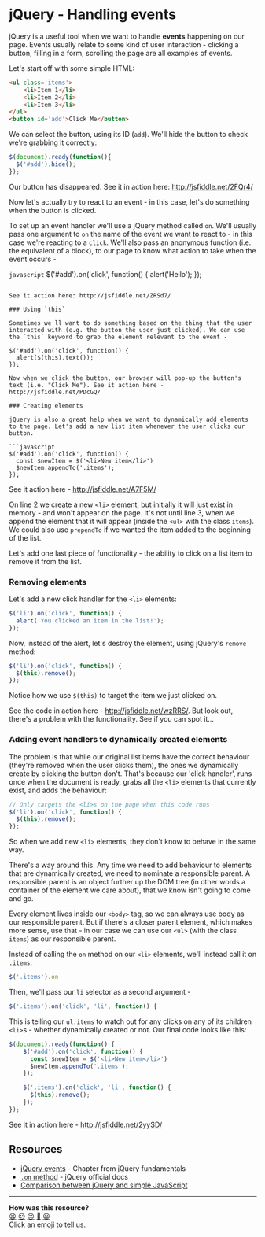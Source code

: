# jQuery - Handling events

jQuery is a useful tool when we want to handle **events** happening on our page. Events usually relate to some kind of user interaction - clicking a button, filling in a form, scrolling the page are all examples of events.

Let's start off with some simple HTML:

```html
<ul class='items'>
    <li>Item 1</li>
    <li>Item 2</li>
    <li>Item 3</li>
</ul>
<button id='add'>Click Me</button>
```

We can select the button, using its ID (`add`). We'll hide the button to check we're grabbing it correctly:

```javascript
$(document).ready(function(){
  $('#add').hide();
});
```

Our button has disappeared. See it in action here: http://jsfiddle.net/2FQr4/

Now let's actually try to react to an event - in this case, let's do something when the button is clicked.

To set up an event handler we'll use a jQuery method called `on`. We'll usually pass one argument to `on` the name of the event we want to react to - in this case we're reacting to a `click`. We'll also pass an anonymous function (i.e. the equivalent of a block), to our page to know what action to take when the event occurs -

```javascript```
$('#add').on('click', function() {
  alert('Hello');
});
```

See it action here: http://jsfiddle.net/ZRSd7/

### Using `this`

Sometimes we'll want to do something based on the thing that the user interacted with (e.g. the button the user just clicked). We can use the `this` keyword to grab the element relevant to the event -

$('#add').on('click', function() {
  alert($(this).text());
});

Now when we click the button, our browser will pop-up the button's text (i.e. "Click Me"). See it action here - http://jsfiddle.net/PDcGQ/

### Creating elements

jQuery is also a great help when we want to dynamically add elements to the page. Let's add a new list item whenever the user clicks our button.

```javascript
$('#add').on('click', function() {
  const $newItem = $('<li>New item</li>')
  $newItem.appendTo('.items');
});
```

See it action here - http://jsfiddle.net/A7F5M/

On line 2 we create a new `<li>` element, but initially it will just exist in memory - and won't appear on the page. It's not until line 3, when we append the element that it will appear (inside the `<ul>` with the class `items`). We could also use `prependTo` if we wanted the item added to the beginning of the list.

Let's add one last piece of functionality - the ability to click on a list item to remove it from the list.

### Removing elements

Let's add a new click handler for the `<li>` elements:

```javascript
$('li').on('click', function() {
  alert('You clicked an item in the list!');
});
```

Now, instead of the alert, let's destroy the element, using jQuery's `remove` method:

```javascript
$('li').on('click', function() {
  $(this).remove();
});
```

Notice how we use `$(this)` to target the item we just clicked on.

See the code in action here - http://jsfiddle.net/wzRRS/. But look out, there's a problem with the functionality. See if you can spot it...

### Adding event handlers to dynamically created elements

The problem is that while our original list items have the correct behaviour (they're removed when the user clicks them), the ones we dynamically create by clicking the button don't. That's because our 'click handler', runs once when the document is ready, grabs all the `<li>` elements that currently exist, and adds the behaviour:

```javascript
// Only targets the <li>s on the page when this code runs
$('li').on('click', function() {
  $(this).remove();
});
```

So when we add new `<li>` elements, they don't know to behave in the same way.

There's a way around this. Any time we need to add behaviour to elements that are dynamically created, we need to nominate a responsible parent. A responsible parent is an object further up the DOM tree (in other words a container of the element we care about), that we know isn't going to come and go.

Every element lives inside our `<body>` tag, so we can always use body as our responsible parent. But if there's a closer parent element, which makes more sense, use that - in our case we can use our `<ul>` (with the class `items`) as our responsible parent.

Instead of calling the `on` method on our `<li>` elements, we'll instead call it on `.items`:

```javascript
$('.items').on
```

Then, we'll pass our `li` selector as a second argument -

```javascript
$('.items').on('click', 'li', function() {
```

This is telling our `ul.items` to watch out for any clicks on any of its children `<li>`s - whether dynamically created or not. Our final code looks like this:

```javascript
$(document).ready(function() {
    $('#add').on('click', function() {
      const $newItem = $('<li>New item</li>')
      $newItem.appendTo('.items');
    });

    $('.items').on('click', 'li', function() {
      $(this).remove();
    });
});
```

See it in action here - http://jsfiddle.net/2yySD/

## Resources

* [jQuery events](http://jqfundamentals.com/chapter/events) - Chapter from jQuery fundamentals
* [`.on` method](http://api.jquery.com/on/) - jQuery official docs
* [Comparison between jQuery and simple JavaScript](http://youmightnotneedjquery.com/)

<!-- BEGIN GENERATED SECTION DO NOT EDIT -->

---

**How was this resource?**  
[😫](https://airtable.com/shrUJ3t7KLMqVRFKR?prefill_Repository=makersacademy/course&prefill_File=pills/jquery_events.md&prefill_Sentiment=😫) [😕](https://airtable.com/shrUJ3t7KLMqVRFKR?prefill_Repository=makersacademy/course&prefill_File=pills/jquery_events.md&prefill_Sentiment=😕) [😐](https://airtable.com/shrUJ3t7KLMqVRFKR?prefill_Repository=makersacademy/course&prefill_File=pills/jquery_events.md&prefill_Sentiment=😐) [🙂](https://airtable.com/shrUJ3t7KLMqVRFKR?prefill_Repository=makersacademy/course&prefill_File=pills/jquery_events.md&prefill_Sentiment=🙂) [😀](https://airtable.com/shrUJ3t7KLMqVRFKR?prefill_Repository=makersacademy/course&prefill_File=pills/jquery_events.md&prefill_Sentiment=😀)  
Click an emoji to tell us.

<!-- END GENERATED SECTION DO NOT EDIT -->
